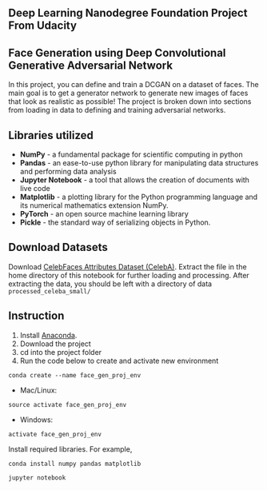 ## Deep Learning Nanodegree Foundation Project From Udacity

## Face Generation using Deep Convolutional Generative Adversarial Network

In this project, you can define and train a DCGAN on a dataset of faces. The main goal is to get a generator network to generate new images of faces that look as realistic as possible! The project is broken down into sections from loading in data to defining and training adversarial networks. 

## Libraries utilized

- **NumPy** - a fundamental package for scientific computing in python
- **Pandas** - an ease-to-use python library for manipulating data structures and performing data analysis
- **Jupyter Notebook** - a tool that allows the creation of documents with live code
- **Matplotlib** - a plotting library for the Python programming language and its numerical mathematics extension NumPy.
- **PyTorch** - an open source machine learning library
- **Pickle** - the standard way of serializing objects in Python.

## Download Datasets
Download [CelebFaces Attributes Dataset (CelebA)](https://s3.amazonaws.com/video.udacity-data.com/topher/2018/November/5be7eb6f_processed-celeba-small/processed-celeba-small.zip). Extract the file in the home directory of this notebook for further loading and processing. After extracting the data, you should be left with a directory of data ```processed_celeba_small/```

## Instruction

1. Install [Anaconda](https://www.anaconda.com/distribution/).
2. Download the project
3. cd into the project folder
4. Run the code below to create and activate new environment

```
conda create --name face_gen_proj_env
```
 - Mac/Linux: 
```
source activate face_gen_proj_env 
```
 - Windows:
```
activate face_gen_proj_env
```
Install required libraries. For example, 
```
conda install numpy pandas matplotlib
```
```
jupyter notebook
```
